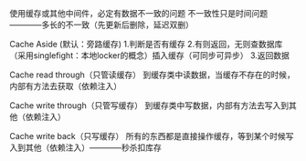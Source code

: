 使用缓存或其他中间件，必定有数据不一致的问题
    不一致性只是时间问题————多长的不一致（先更新后删除，延迟双删）

Cache Aside (默认：旁路缓存)
    1.判断是否有缓存
    2.有则返回，无则查数据库（采用singlefight：本地locker的概念）插入缓存（可同步可异步）
    3.返回数据

Cache read through（只管读缓存）
    到缓存类中读数据，当缓存不存在的时候，内部有方法去获取（依赖注入）

Cache write through（只管写缓存）
    到缓存类中写数据，内部有方法去写入到其他（依赖注入）

Cache write back（只写缓存）
    所有的东西都是直接操作缓存，等到某个时候写入到其他（依赖注入）————秒杀扣库存

